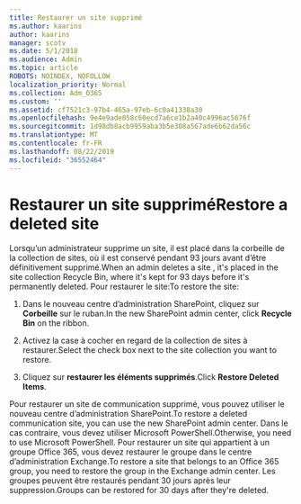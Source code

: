```yaml
---
title: Restaurer un site supprimé
ms.author: kaarins
author: kaarins
manager: scotv
ms.date: 5/1/2018
ms.audience: Admin
ms.topic: article
ROBOTS: NOINDEX, NOFOLLOW
localization_priority: Normal
ms.collection: Adm_O365
ms.custom: ''
ms.assetid: cf7521c3-97b4-465a-97eb-6c0a41338a30
ms.openlocfilehash: 9e4e9ade058c60ecd7a6ce1b2a40c4996ac5676f
ms.sourcegitcommit: 1d98db8acb9959aba3b5e308a567ade6b62da56c
ms.translationtype: MT
ms.contentlocale: fr-FR
ms.lasthandoff: 08/22/2019
ms.locfileid: "36552464"
---
```

# <a name="restore-a-deleted-site"></a><span data-ttu-id="a77b6-102">Restaurer un site supprimé</span><span class="sxs-lookup"><span data-stu-id="a77b6-102">Restore a deleted site</span></span>

<span data-ttu-id="a77b6-103">Lorsqu’un administrateur supprime un site, il est placé dans la corbeille de la collection de sites, où il est conservé pendant 93 jours avant d’être définitivement supprimé.</span><span class="sxs-lookup"><span data-stu-id="a77b6-103">When an admin deletes a site , it's placed in the site collection Recycle Bin, where it's kept for 93 days before it's permanently deleted.</span></span> <span data-ttu-id="a77b6-104">Pour restaurer le site:</span><span class="sxs-lookup"><span data-stu-id="a77b6-104">To restore the site:</span></span>
  
1. <span data-ttu-id="a77b6-105">Dans le nouveau centre d’administration SharePoint, cliquez sur **Corbeille** sur le ruban.</span><span class="sxs-lookup"><span data-stu-id="a77b6-105">In the new SharePoint admin center, click **Recycle Bin** on the ribbon.</span></span> 
    
2. <span data-ttu-id="a77b6-106">Activez la case à cocher en regard de la collection de sites à restaurer.</span><span class="sxs-lookup"><span data-stu-id="a77b6-106">Select the check box next to the site collection you want to restore.</span></span>
    
3. <span data-ttu-id="a77b6-107">Cliquez sur **restaurer les éléments supprimés**.</span><span class="sxs-lookup"><span data-stu-id="a77b6-107">Click **Restore Deleted Items**.</span></span>
    
<span data-ttu-id="a77b6-108">Pour restaurer un site de communication supprimé, vous pouvez utiliser le nouveau centre d’administration SharePoint.</span><span class="sxs-lookup"><span data-stu-id="a77b6-108">To restore a deleted communication site, you can use the new SharePoint admin center.</span></span> <span data-ttu-id="a77b6-109">Dans le cas contraire, vous devez utiliser Microsoft PowerShell.</span><span class="sxs-lookup"><span data-stu-id="a77b6-109">Otherwise, you need to use Microsoft PowerShell.</span></span> <span data-ttu-id="a77b6-110">Pour restaurer un site qui appartient à un groupe Office 365, vous devez restaurer le groupe dans le centre d’administration Exchange.</span><span class="sxs-lookup"><span data-stu-id="a77b6-110">To restore a site that belongs to an Office 365 group, you need to restore the group in the Exchange admin center.</span></span> <span data-ttu-id="a77b6-111">Les groupes peuvent être restaurés pendant 30 jours après leur suppression.</span><span class="sxs-lookup"><span data-stu-id="a77b6-111">Groups can be restored for 30 days after they're deleted.</span></span>
  

